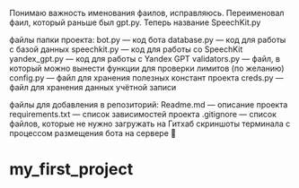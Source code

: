 Понимаю важность именования фаилов, исправляюсь.
Переименовал фаил, который раньше был gpt.py. Теперь название SpeechKit.py

файлы папки проекта:
bot.py — код бота
database.py — код для работы с базой данных
speechkit.py — код для работы со SpeechKit
yandex_gpt.py — код для работы с Yandex GPT
validators.py — файл, в который можно вынести функции для проверки лимитов (по желанию)
config.py — файл для хранения полезных констант проекта
creds.py — файл для хранения данных учётной записи

файлы для добавления в репозиторий:
Readme.md — описание проекта
requirements.txt — список зависимостей проекта
.gitignore — список файлов, которые не нужно загружать на Гитхаб
скриншоты терминала с процессом размещения бота на сервере 📸

# my_first_project
